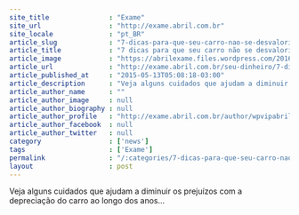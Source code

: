 ```yaml
---
site_title               : "Exame"
site_url                 : "http://exame.abril.com.br"
site_locale              : "pt_BR"
article_slug             : "7-dicas-para-que-seu-carro-nao-se-desvalorize-tanto"
article_title            : "7 dicas para que seu carro não se desvalorize tanto"
article_image            : "https://abrilexame.files.wordpress.com/2016/09/size_960_16_9_cuidado-carro.jpg?quality=70&strip=all&w=960"
article_url              : "http://exame.abril.com.br/seu-dinheiro/7-dicas-para-que-seu-carro-nao-se-desvalorize-tanto/"
article_published_at     : "2015-05-13T05:08:18-03:00"
article_description      : "Veja alguns cuidados que ajudam a diminuir os prejuízos com a depreciação do carro ao longo dos anos..."
article_author_name      : ""
article_author_image     : null
article_author_biography : null
article_author_profile   : "http://exame.abril.com.br/author/wpvipabril/"
article_author_facebook  : null
article_author_twitter   : null
category                 : ['news']
tags                     : ['Exame']
permalink                : "/:categories/7-dicas-para-que-seu-carro-nao-se-desvalorize-tanto/"
layout                   : post
---
```


Veja alguns cuidados que ajudam a diminuir os prejuízos com a depreciação do carro ao longo dos anos...
